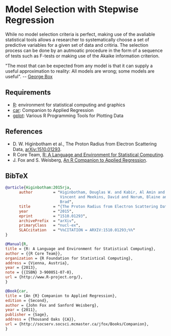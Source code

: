 # Model Selection with Stepwise Regression

While no model selection criteria is perfect, making use of the avaliable statistical
tools allows a researcher to systematically choose a set of predictive variables for a 
given set of data and critiria.  The selection process can be done by an autmoatic 
procedure in the form of a sequence of tests such as F-tests or making use of the 
Akaike information criterion.

"The most that can be expected from any model is that it can  supply a useful approximation to reality: All models are wrong; some models are useful". -- [George Box](https://en.wikipedia.org/wiki/George_E._P._Box)

## Requirements

- [R](https://www.r-project.org/): environment for statistical computing and graphics
- [car](https://cran.r-project.org/web/packages/car/): Companion to Applied Regression
- [gplot](https://cran.r-project.org/web/packages/gplots/index.html): Various R Programming Tools for Plotting Data

## References

- D. W. Higinbotham et al., The Proton Radius from Electron Scattering Data, [arXiv:1510.01293](http://arxiv.org/abs/1510.01293).
- R Core Team, [R: A Language and Environment for Statistical Computing](http://www.R-project.org/).
- J. Fox and S. Weisberg, [An R Companion to Applied Regression](http://socserv.socsci.mcmaster.ca/jfox/Books/Companion).

## BibTeX

```bibtex
@article{Higinbotham:2015rja,
      author         = "Higinbotham, Douglas W. and Kabir, Al Amin and Lin,
                        Vincent and Meekins, David and Norum, Blaine and Sawatzky,
                        Brad",
      title          = "{The Proton Radius from Electron Scattering Data}",
      year           = "2015",
      eprint         = "1510.01293",
      archivePrefix  = "arXiv",
      primaryClass   = "nucl-ex",
      SLACcitation   = "%%CITATION = ARXIV:1510.01293;%%"
}
```

```bibtex
@Manual{R,
title = {R: A Language and Environment for Statistical Computing},
author = {{R Core Team}},
organization = {R Foundation for Statistical Computing},
address = {Vienna, Austria},
year = {2013},
note = {{ISBN} 3-900051-07-0},
url = {http://www.R-project.org/},
}
```

```bibtex
@Book{car,
title = {An {R} Companion to Applied Regression},
edition = {Second},
author = {John Fox and Sanford Weisberg},
year = {2011},
publisher = {Sage},
address = {Thousand Oaks {CA}},
url = {http://socserv.socsci.mcmaster.ca/jfox/Books/Companion},
}
```
